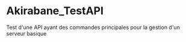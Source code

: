 # Akirabane_TestAPI
Test d'une API ayant des commandes principales pour la gestion d'un serveur basique
